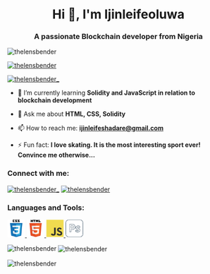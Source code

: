 <h1 align="center">Hi 👋, I'm Ijinleifeoluwa</h1>
<h3 align="center">A passionate Blockchain developer from Nigeria</h3>

<p align="left"> <img src="https://komarev.com/ghpvc/?username=thelensbender&label=Profile%20views&color=0e75b6&style=flat" alt="thelensbender" /> </p>

<p align="left"> <a href="https://github.com/ryo-ma/github-profile-trophy"><img src="https://github-profile-trophy.vercel.app/?username=thelensbender" alt="thelensbender" /></a> </p>

<p align="left"> <a href="https://twitter.com/thelensbender_" target="blank"><img src="https://img.shields.io/twitter/follow/thelensbender_?logo=twitter&style=for-the-badge" alt="thelensbender_" /></a> </p>

- 🌱 I’m currently learning **Solidity and JavaScript in relation to blockchain development**

- 💬 Ask me about **HTML, CSS, Solidity**

- 📫 How to reach me: **ijinleifeshadare@gmail.com**

- ⚡ Fun fact: **I love skating. It is the most interesting sport ever! Convince me otherwise...**

<h3 align="left">Connect with me:</h3>
<p align="left">
<a href="https://twitter.com/thelensbender_" target="blank"><img align="center" src="https://raw.githubusercontent.com/rahuldkjain/github-profile-readme-generator/master/src/images/icons/Social/twitter.svg" alt="thelensbender_" height="30" width="40" /></a>
<a href="https://instagram.com/thelensbender" target="blank"><img align="center" src="https://raw.githubusercontent.com/rahuldkjain/github-profile-readme-generator/master/src/images/icons/Social/instagram.svg" alt="thelensbender" height="30" width="40" /></a>
</p>

<h3 align="left">Languages and Tools:</h3>
<p align="left"> <a href="https://www.w3schools.com/css/" target="_blank" rel="noreferrer"> <img src="https://raw.githubusercontent.com/devicons/devicon/master/icons/css3/css3-original-wordmark.svg" alt="css3" width="40" height="40"/> </a> <a href="https://www.w3.org/html/" target="_blank" rel="noreferrer"> <img src="https://raw.githubusercontent.com/devicons/devicon/master/icons/html5/html5-original-wordmark.svg" alt="html5" width="40" height="40"/> </a> <a href="https://developer.mozilla.org/en-US/docs/Web/JavaScript" target="_blank" rel="noreferrer"> <img src="https://raw.githubusercontent.com/devicons/devicon/master/icons/javascript/javascript-original.svg" alt="javascript" width="40" height="40"/> </a> <a href="https://www.photoshop.com/en" target="_blank" rel="noreferrer"> <img src="https://raw.githubusercontent.com/devicons/devicon/master/icons/photoshop/photoshop-line.svg" alt="photoshop" width="40" height="40"/> </a> </p>

<p><img align="left" src="https://github-readme-stats.vercel.app/api/top-langs?username=thelensbender&show_icons=true&locale=en&layout=compact" alt="thelensbender" /></p>

<p>&nbsp;<img align="center" src="https://github-readme-stats.vercel.app/api?username=thelensbender&show_icons=true&locale=en" alt="thelensbender" /></p>

<p><img align="center" src="https://github-readme-streak-stats.herokuapp.com/?user=thelensbender&" alt="thelensbender" /></p>
